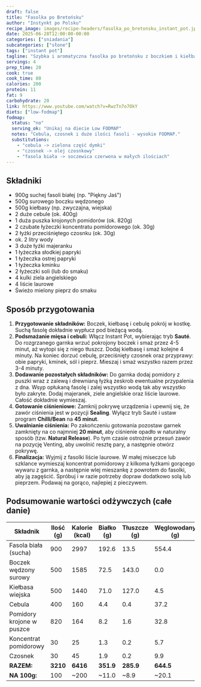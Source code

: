 ```yaml
---
draft: false  
title: "Fasolka po Bretońsku"  
author: "Instynkt po Polsku"  
recipe_image: images/recipe-headers/fasolka_po_bretonsku_instant_pot.jpg  
date: 2025-06-28T12:00:00-00:00  
categories: ["sniadania"]
subcategories: ["słone"]
tags: ["instant pot"]  
tagline: "Szybka i aromatyczna fasolka po bretońsku z boczkiem i kiełbasą, gotowana w Instant Pot bez wcześniejszego namaczania fasoli."  
servings: 4  
prep_time: 20  
cook: true  
cook_time: 80  
calories: 200
protein: 11
fat: 9
carbohydrate: 20 
link: https://www.youtube.com/watch?v=RwzTn7o7OkY
diets: ["low-fodmap"]
fodmap:
  status: "no"
  serving_ok: "Unikaj na diecie Low FODMAP"
  notes: "Cebula, czosnek i duże ilości fasoli - wysokie FODMAP."
  substitutions:
    - "cebula -> zielona część dymki"
    - "czosnek -> olej czosnkowy"
    - "fasola biała -> soczewica czerwona w małych ilościach"
---
```


## Składniki
*   900g suchej fasoli białej (np. "Piękny Jaś")
*   500g surowego boczku wędzonego
*   500g kiełbasy (np. zwyczajna, wiejska)
*   2 duże cebule (ok. 400g)
*   1 duża puszka krojonych pomidorów (ok. 820g)
*   2 czubate łyżeczki koncentratu pomidorowego (ok. 30g)
*   2 łyżki przeciśniętego czosnku (ok. 30g)
*   ok. 2 litry wody
*   3 duże łyżki majeranku
*   1 łyżeczka słodkiej papryki
*   1 łyżeczka ostrej papryki
*   1 łyżeczka kminku
*   2 łyżeczki soli (lub do smaku)
*   4 kulki ziela angielskiego
*   4 liście laurowe
*   Świeżo mielony pieprz do smaku

## Sposób przygotowania
1.  **Przygotowanie składników:** Boczek, kiełbasę i cebulę pokrój w kostkę. Suchą fasolę dokładnie wypłucz pod bieżącą wodą.
2.  **Podsmażanie mięsa i cebuli:** Włącz Instant Pot, wybierając tryb **Sauté**. Do rozgrzanego garnka wrzuć pokrojony boczek i smaż przez 4-5 minut, aż wytopi się z niego tłuszcz. Dodaj kiełbasę i smaż kolejne 4 minuty. Na koniec dorzuć cebulę, przeciśnięty czosnek oraz przyprawy: obie papryki, kminek, sól i pieprz. Mieszaj i smaż wszystko razem przez 3-4 minuty.
3.  **Dodawanie pozostałych składników:** Do garnka dodaj pomidory z puszki wraz z zalewą i drewnianą łyżką zeskrob ewentualne przypalenia z dna. Wsyp opłukaną fasolę i zalej wszystko wodą tak aby wszystko było zakryte. Dodaj majeranek, ziele angielskie oraz liście laurowe. Całość dokładnie wymieszaj.
4.  **Gotowanie ciśnieniowe:** Zamknij pokrywę urządzenia i upewnij się, że zawór ciśnienia jest w pozycji **Sealing**. Wyłącz tryb Sauté i ustaw program **Chilli/Bean** na **45 minut**.
5.  **Uwalnianie ciśnienia:** Po zakończeniu gotowania pozostaw garnek zamknięty na co najmniej **20 minut**, aby ciśnienie opadło w naturalny sposób (tzw. **Natural Release**). Po tym czasie ostrożnie przesuń zawór na pozycję Venting, aby uwolnić resztę pary, a następnie otwórz pokrywę.
6.  **Finalizacja:** Wyjmij z fasolki liście laurowe. W małej miseczce lub szklance wymieszaj koncentrat pomidorowy z kilkoma łyżkami gorącego wywaru z garnka, a następnie wlej mieszankę z powrotem do fasolki, aby ją zagęścić. Spróbuj i w razie potrzeby dopraw dodatkowo solą lub pieprzem. Podawaj na gorąco, najlepiej z pieczywem.

## Podsumowanie wartości odżywczych (całe danie)

| Składnik                 | Ilość (g) | Kalorie (kcal) | Białko (g) | Tłuszcze (g) | Węglowodany (g) |
|--------------------------|-----------|----------------|------------|--------------|-----------------|
| Fasola biała (sucha)     | 900       | 2997           | 192.6      | 13.5         | 554.4           |
| Boczek wędzony surowy    | 500       | 1585           | 72.5       | 143.0        | 0.0             |
| Kiełbasa wiejska         | 500       | 1440           | 71.0       | 127.0        | 4.5             |
| Cebula                   | 400       | 160            | 4.4        | 0.4          | 37.2            |
| Pomidory krojone w puszce| 820       | 164            | 8.2        | 1.6          | 32.8            |
| Koncentrat pomidorowy    | 30        | 25             | 1.3        | 0.2          | 5.7             |
| Czosnek                  | 30        | 45             | 1.9        | 0.2          | 9.9             |
| **RAZEM:**               | **3210**  | **6416**       | **351.9**  | **285.9**    | **644.5**       |
| **NA 100g:**             | 100       | ~200           | ~11.0      | ~8.9         | ~20.1           |